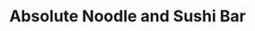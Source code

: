---
layout: place
title: "Absolute Noodle and Sushi Bar"
permalink: /district-of-columbia/washington/absolute-noodle-and-sushi-bar.html
stateAbbr: DC
stateName: District of Columbia
cityName: Washington
place_id: ChIJ14Ze0423t4kRtHBdW7SIpcM
photos:
  - >-
    AUy1YQ0ZO0jGBhnlq1wpUdRi7X1mEXJHjOe4zeMuVJALxF7Co1bgnATqSbkzzdBlKp0hwQFGfkE39101QZ_Eb1ObOZuQi1qpb9iLGporxf4VuVzu_kgGZ5ChruZMPdhJEZ2uf7UuOczE4Vc5TcPXZg4SKis36qvwfievJQlMwN2Vr3qWgs7Yf55ipmpJTv2JRO5ePq3kFCUh0atqK582U7QJB5ihi5PEemf8hw5OmrSpsYTU-R_CNKB4HOpqivphPb14OHcUhc9lXA7Pg4Xy4wDoE9gARM1_Y_k2dP_uOA4ZQPE51UemQ8aATzX48kREoPyuk4yYFC-VBEDslXhK4j8ZSkxbG2x32ee0RLztbROVZkgPmDld-qStoutFkdxBuksy_snAV8mX__CprrPR2frlTzk4NjDGwtjjX7ol87W9u78
  - >-
    AUy1YQ1PfKPEYRkOgvuexdv3HCz0JKUf4N6LXckAoMw9OjjEtmGARFkKbAB-ILRnAFfL5JEjFsghuyh2kklCHOKBwjU-aU0ShurQmo6vRlHFReCdaftRUU_mDSpiTujVQc-cuBMvno01_905SG5UsUYWYRUfwV96Wyyn9DLqt79fj6NSi4xjq7vl0MivARyfRge50jQ9TXZxAiKSWBDBypp0E62AjSZ8mEWu-H-t6FRMCGNwwEgM9YlPaw3HazVSl7wmoTmVecO5oycZkVSAIbyPSgM0JnkfoVjFkYPT7yTDpRLCBhTD4nbD5R6rYtiNAO1codkjyq1m8vIv01o71eer-b9AAotOcIRhz7qjtIF1DEZgxqP_62sfLFn7RixwFeeppYhZes9WzO-hC6sEbzPJGmTRA8CLY5MAhWTkWhpVd_w
  - >-
    AUy1YQ1VKjZ6qaKO-sHSV6z9v9BYpJ1SSPsDkLVBhKQetAiTX04dlLtPmasMRklawV-Q_pC4S52Y8ebLv51_mMI_U_zlFlx53vs0W6SAGXRH6XNWLzzh4qdZNFq3nd8Mtah1lkUa0r8PMuhoSQWchcl-UD7k0SLtRS9T9w0RhY5-6ChtohaMVSFuUy52M03Coz6KhR8dPMQhMjkTZTFCp6FV7LIz0fP47XeQuNPzQfflebngSpK3465agcMKYPz8Nn4FFUQ75aUmCb-WfaYJU41aX2KwAsyYA9F3naVjOz0LQSIbeZNr8fZP1-HdOjbdhXdHDYSL9ZzSH7a-gPSPbOKTgYm-JC5HIK91aewdQPxcKiJTeiiYOwn6pO9gfOTdOkexho9gZkYFomkYH8cGph9HdfMh-HUcn0thiQQOqQOsDLNDChRz
  - >-
    AUy1YQ3m6r5vxorU5fz4B6qMdmpm_oFvmmaEwiGrYC3-FSngeKlHr0btCRJlTjdELjzxRJTWvI4Sl51_Zr2ZUdxAyw1QfShRZwugV4sJNCiF9V-CXqhKXwjNQ5V4k-jZ-_mlGwNuuGjQH268Zr2LsJCkHb3zykDLtNhByp6e5_FLJ0SYGdDuiv6i5H6sxQnmVsFCC8ExI5TJkwjfNCRDBba8IXG_HOCxX2Eh3rlm5Xz6u8NKND6vBNcyPu9ma23ZRS80BqK-UuCWxXohKMNCmzgx2yJenAmXc2-O-7EhZjhNtdnKMt4gPvo09nVa4bHbBZucMtnLiaqob-hwfMhLBIv3NU0knMaBACJxOoKeSzUzc6PP_mHTojTIx6RlaZo9wgzLUdcgjNYWuCRVAvEc8gZZ-I6Q24GbzewCcebg87gzVpY
  - >-
    AUy1YQ3Upf2K1Y8-3Jq0v8P1Kal3dFqrvczDUG9v1qka8ExRBKAqAVug6z7X4K_W2oV42G31ubVxJtgpA13DxStJhd-VawWcMIF-NYPzKcUPlOabJER8xZb7h_gSpDrgyinWVRedV8H1rn1Ru97KQuLpvFEXE2C3zDovZaxO74T4k6qNLbrPOEZ1jBD_g5hbHxsAHUKttNA17m5pxVaubw4BrSL9im7onh6h5ixqnLdNbnKvZl1lrUzr1hOyd7BXMGrnkpjn-FHwYyAcqnm40k4jPFPw-sJTH6go1lmOiDXRMdZHealQCva2Td1XvAATgvQCK8j2bFDr-Mso7EDIKxBd-0rhABQSLC3Y9m7VrE6BEB_Kdf1G3_NRniGNUwMaeh4CXMUDGbWnUbBnIPP-vOJf8avP_mDaYrRWhMiolROw_cMVwA
  - >-
    AUy1YQ0TV5jZesg_03SbjhKqzblrmUjq_gjU5Uy1X6CMqqX9At0waFVogumyK6rtZIMWGJoKmYSFxwW0bmhOBBy1QBTL8M31KFXswXcchz0VUTVu8Wts3m5wlHNZCAB0jyJq6B63-RFOm_YMVP4S9JbPZPiZHv-_L1PSbvOLfswIdMFCJMB6J4NVyjvH9vU8Ac4Y0Z5oRAq3wc62fW6zyTeNZCYsxJxl1rIubodiponKP0dwX3lrxM2w_SXo3gP3w5pRjkafMapvXrdYL-hT3umjJYa-KpUahj_4SeCpw1VhKQj6LZ11XafRq_nkyShhHOgj7qva_9jKpUMH8b1iAZImf6LPwmYQ04dHUamEFzJalxEqKNbStb29DkLcQ_qILEiu2HfdM5WsWUfCiVR8GN0ocRD-Udf2sN2fma684lg7vETWKz6S
  - >-
    AUy1YQ327qb5XLB5r0x4_3Lp5QXlYdmd1MicigtXPzMKyjkKOWgCi9msu9cmTR2zvwmnsh4uc8qKagSb6beu4POvn0ocLgO8emoQPOeykamAEs4x8Cj-JYpNuua-VarQs-NP9gw9A2xjZsz5-NqCNZgPVQqQ4vOr6c5WDzjD00QE1hbCKs3WpTU5nZOxhlFkfmmYEksroBbZuupqSYUhFkLPErQGHwtK_Wazs_ERtWpVFq9NsKJ930EpwtZLMlZcfm5LjGeJSIf24cah2DiKPMDswlIZ3iEc1JNa58saKJH-Gyv9rBK2gTONFLK1Pr-4DVH7sDCdBzXcZ4bQ6SDtzGdUKav7YBdJlzSXcox7MlSw6fFYzBxhm_FQpgZNJKqSegE9Vn6Kc9v0i1ZN3D6S0QtM75D0zlSTib1hS90qpYaA_iVGKykl
  - >-
    AUy1YQ2oK3T2rcNFjoqX5OyAFnuE2peHeHx4ZHpbyHLqKbX_hMh2Rbr8vfQ9OM5mlwJT1bLmAshVSX9_ckoOw9YhaLON9gl-yGKB3GAX7cYt3v_bQI1KH522LRo0sKUKVcW7MG5gUqlJgwHpRsyu4qzocW2jLoBuPmr5GXtUZ1JqsW2lcXR9UueiInrk6fu0RvH0ZraZ9RiaovcihMp_1t-ng1IRi4z8OeFXnTTTUVe3OHZzFxPTSdEI7RU59-0hJm5QAoS0X8uuWJ_JBsENo8Vv05WpQ3I5blehQHvKdMSkY66qDvo_xDWloC2xTnmpnapG5jn0cG-4gQbrLqL7A6IjAmiCT4VOtIznGs8hSMwV5XNd_V13pMCbLKkUKfwqEInhlT5-bdmBITAbOwgGiCbzFX41PuXaRiGmRr_wHnPY3MP6pk40
  - >-
    AUy1YQ02lkQUwJyXVx4zlLwWBMcid0M8hU4fEvtqK9Ua4vKB__CZZS0tclQZDr29zSMnX901WCEsujkmS-3kFt4amWZXVJJDEwvsA-9CzhsgCMmmO074jr2nyX7hQ5vCQPxU5FUCaCKjdXLeXPnFrF3v5wICaN9_RuV8psxVA80KTOpgG8IG7sPIwiQFcm7XqiFXIMjd_zDN3Cq8GbKnSyJPGeA4eVHTP6djZUyh-aOS4WA44uzjzxDiP7fkbD_3l83Ce46ZkwaBKB7YWicYVyGCOsPcqu2ZCLQ6y7mx5mwyQja4ZwSxDYuEC8dgVJ_Qin83WmfPJbctJxLGXXmBk5RzmQwNFe7owgIoUrMYbeMAmfo3fLIlM_duDI13To8dGjdbff72eGrPqgFtpaKib6wIyxk5f9EjUDMusL2XZNIdt_If0X7H
  - >-
    AUy1YQ37t0gJ0x3ht-MX_YLWfUIfWfKJew7gKdkUGTLEU-O-zc531v80IKZryCzwk9QI_mYZohOVZPhF8qkfjeaj0bbtpAA3ER50MckuQrbD59KVaH1H7kdrcfIJ_HTO1QGLRRiajx20zUtmPyolZ4bnfsG9uYyTclh7d8E2wKVI1Xj5oF3OT2rwM2mJl4JqgAJzqF4YaWM2pUUJopRLEjz-jhTQuFdYKTkPqvGNYPDn440oSSrP5WXLGggUPKFn8cbz7taI_vo9FRkvnE6TmoUivKcI1oVNmi6QCBUtoSi2aIfDMTbUiiOAUDqrZROOXquCniJEA9Ofj3XRKjAlOUDIcyAc38b098UwZIPQV6WTtRYG3Yuqsw-n54eTsrF0FYu9pAuMg0d8faVFFHlElsKGJmIaHp2hJKAzBrRlCVEP9Fa2VQ
address: 772 5th St NW, Washington, DC 20001, USA
street: 772 5th St NW
city: Washington
state: DC
zip: '20001'
country: USA
neighborhood: Northwest Washington
latitude: '38.899211'
longitude: '-77.019122'
accessibility_options:
  wheelchairAccessibleEntrance: true
  wheelchairAccessibleSeating: true
business_status: OPERATIONAL
name: Absolute Noodle and Sushi Bar
google_maps_links:
  directionsUri: >-
    https://www.google.com/maps/dir//''/data=!4m7!4m6!1m1!4e2!1m2!1m1!1s0x89b7b78dd35e86d7:0xc3a588b45b5d70b4!3e0
  photosUri: >-
    https://www.google.com/maps/place//data=!4m3!3m2!1s0x89b7b78dd35e86d7:0xc3a588b45b5d70b4!10e5
  placeUri: https://maps.google.com/?cid=14097824516761546932
  reviewsUri: >-
    https://www.google.com/maps/place//data=!4m4!3m3!1s0x89b7b78dd35e86d7:0xc3a588b45b5d70b4!9m1!1b1
  writeAReviewUri: >-
    https://www.google.com/maps/place//data=!4m3!3m2!1s0x89b7b78dd35e86d7:0xc3a588b45b5d70b4!12e1
primary_type: Japanese Restaurant
opening_hours:
  regular: null
  current: null
secondary_opening_hours:
  regular:
    weekdayDescriptions: null
    type: null
  current:
    weekdayDescriptions: null
    type: null
phone: (202) 789-5422
price_level: PRICE_LEVEL_MODERATE
price_range: $20 &mdash; 30
rating: '4.4'
rating_count: 870
website: https://absolutenoodlesushi.com/
description: >-
  Custom noodle bowls plus classic & inventive Pan-Asian dishes served in a
  relaxed, modern space.
reviews:
  - ChZDSUhNMG9nS0VJQ0FnSUR2cTRhZUd3EAE
  - ChdDSUhNMG9nS0VJQ0FnSUM3alpQNzhnRRAB
  - ChdDSUhNMG9nS0VJQ0FnSURuOW8zZ25RRRAB
  - ChdDSUhNMG9nS0VJQ0FnSUQ3Mjhib3J3RRAB
  - ChdDSUhNMG9nS0VJQ0FnSUNfOWRYTjJ3RRAB
parking_options:
  - PAID_STREET_PARKING
payment_options:
  - ACCEPTS_CREDIT_CARDS
  - ACCEPTS_DEBIT_CARDS
  - ACCEPTS_NFC
allow_dogs: null
curbside_pickup: null
delivery: true
dine_in: true
good_for_children: true
good_for_groups: true
good_for_sports: false
live_music: false
menu_for_children: false
outdoor_seating: null
reservable: true
restroom: true
serves_beer: true
serves_breakfast: false
serves_brunch: null
serves_cocktails: true
serves_coffee: null
serves_dinner: true
serves_dessert: true
serves_lunch: true
serves_vegetarian_food: true
serves_wine: true
takeout: true

---